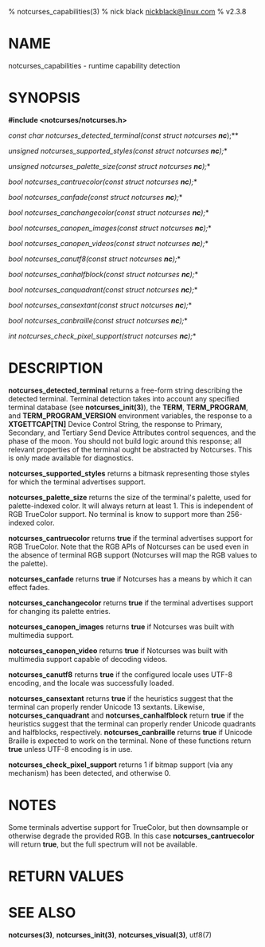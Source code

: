 % notcurses_capabilities(3)
% nick black <nickblack@linux.com>
% v2.3.8

# NAME

notcurses_capabilities - runtime capability detection

# SYNOPSIS

**#include <notcurses/notcurses.h>**

**const char* notcurses_detected_terminal(const struct notcurses* ***nc***);**

**unsigned notcurses_supported_styles(const struct notcurses* ***nc***);**

**unsigned notcurses_palette_size(const struct notcurses* ***nc***);**

**bool notcurses_cantruecolor(const struct notcurses* ***nc***);**

**bool notcurses_canfade(const struct notcurses* ***nc***);**

**bool notcurses_canchangecolor(const struct notcurses* ***nc***);**

**bool notcurses_canopen_images(const struct notcurses* ***nc***);**

**bool notcurses_canopen_videos(const struct notcurses* ***nc***);**

**bool notcurses_canutf8(const struct notcurses* ***nc***);**

**bool notcurses_canhalfblock(const struct notcurses* ***nc***);**

**bool notcurses_canquadrant(const struct notcurses* ***nc***);**

**bool notcurses_cansextant(const struct notcurses* ***nc***);**

**bool notcurses_canbraille(const struct notcurses* ***nc***);**

**int notcurses_check_pixel_support(struct notcurses* ***nc***);**

# DESCRIPTION

**notcurses_detected_terminal** returns a free-form string describing
the detected terminal. Terminal detection takes into account any
specified terminal database (see **notcurses_init(3)**), the **TERM**,
**TERM_PROGRAM**, and **TERM_PROGRAM_VERSION** environment variables,
the response to a **XTGETTCAP[TN]** Device Control String, the response
to Primary, Secondary, and Tertiary Send Device Attributes control
sequences, and the phase of the moon. You should not build logic around
this response; all relevant properties of the terminal ought be
abstracted by Notcurses. This is only made available for diagnostics.

**notcurses_supported_styles** returns a bitmask representing those styles
for which the terminal advertises support.

**notcurses_palette_size** returns the size of the terminal's palette, used
for palette-indexed color. It will always return at least 1. This is
independent of RGB TrueColor support. No terminal is know to support
more than 256-indexed color.

**notcurses_cantruecolor** returns **true** if the terminal advertises
support for RGB TrueColor. Note that the RGB APIs of Notcurses can be used
even in the absence of terminal RGB support (Notcurses will map the RGB
values to the palette).

**notcurses_canfade** returns **true** if Notcurses has a means by which
it can effect fades.

**notcurses_canchangecolor** returns **true** if the terminal advertises
support for changing its palette entries.

**notcurses_canopen_images** returns **true** if Notcurses was built with
multimedia support.

**notcurses_canopen_video** returns **true** if Notcurses was built with
multimedia support capable of decoding videos.

**notcurses_canutf8** returns **true** if the configured locale uses
UTF-8 encoding, and the locale was successfully loaded.

**notcurses_cansextant** returns **true** if the heuristics suggest
that the terminal can properly render Unicode 13 sextants. Likewise,
**notcurses_canquadrant** and **notcurses_canhalfblock** return **true**
if the heuristics suggest that the terminal can properly render Unicode
quadrants and halfblocks, respectively. **notcurses_canbraille** returns
**true** if Unicode Braille is expected to work on the terminal. None of
these functions return **true** unless UTF-8 encoding is in use.

**notcurses_check_pixel_support** returns 1 if bitmap support (via any
mechanism) has been detected, and otherwise 0.

# NOTES

Some terminals advertise support for TrueColor, but then downsample or
otherwise degrade the provided RGB. In this case **notcurses_cantruecolor**
will return **true**, but the full spectrum will not be available.

# RETURN VALUES

# SEE ALSO

**notcurses(3)**,
**notcurses_init(3)**,
**notcurses_visual(3)**,
utf8(7)
